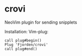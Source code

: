 # crovi
NeoVim plugin for sending snipplets 

Installation:
Vim-plug:
```
call plug#begin()
Plug 'Fjorden/crovi'
call plug#end()
```
